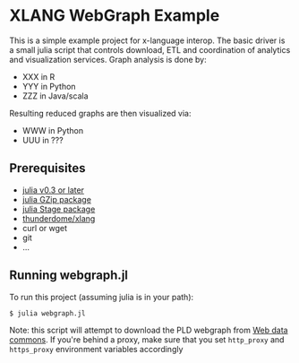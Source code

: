 XLANG WebGraph Example
======================

This is a simple example project for x-language interop.  The basic
driver is a small julia script that controls download, ETL and
coordination of analytics and visualization services.  Graph analysis
is done by:

- XXX in R
- YYY in Python
- ZZZ in Java/scala

Resulting reduced graphs are then visualized via:

- WWW in Python
- UUU in ???

Prerequisites
-------------
- [julia v0.3 or later](https://github.com/JuliaLang/julia)
- [julia GZip package](https://github.com/kmsquire/GZip.jl)
- [julia Stage package](https://github.com/saltpork/Stage.jl)
- [thunderdome/xlang](https://github.com/darpa-xdata/xlang)
- curl or wget
- git
- ...

Running webgraph.jl
-------------------
To run this project (assuming julia is in your path):

```
$ julia webgraph.jl
```

Note: this script will attempt to download the PLD webgraph from
[Web data commons](http://webdatacommons.org/hyperlinkgraph/). If
you're behind a proxy, make sure that you set `http_proxy` and
`https_proxy` environment variables accordingly

